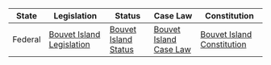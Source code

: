 | State        | Legislation                                                           | Status                                                          | Case Law                                                          | Constitution                                                          |
| ------------ | --------------------------------------------------------------------- | --------------------------------------------------------------- | ----------------------------------------------------------------- | --------------------------------------------------------------------- |
| Federal      | [Bouvet Island Legislation](https://www.lovdata.no/)                 | [Bouvet Island Status](https://www.lovdata.no/)                 | [Bouvet Island Case Law](https://www.lovdata.no/)                 | [Bouvet Island Constitution](https://www.lovdata.no/)                 |